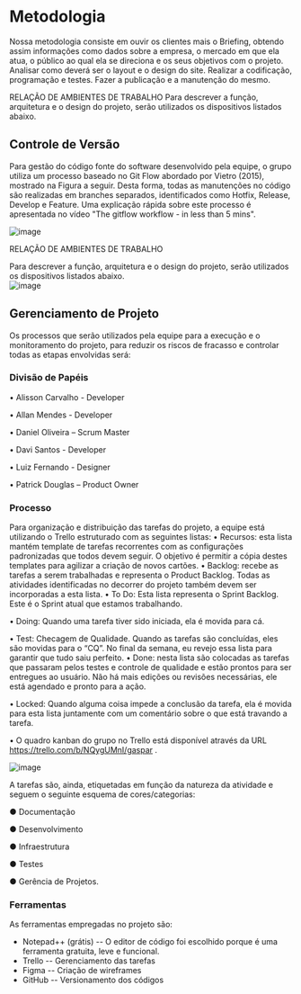 
# Metodologia

Nossa metodologia consiste em ouvir os clientes mais o Briefing, obtendo assim informações como dados sobre a empresa, o mercado em que ela atua, o público ao qual ela se direciona e os seus objetivos com o projeto.
Analisar como deverá ser o layout e o  design do site.
Realizar a codificação, programação e testes.
Fazer a publicação e a manutenção do mesmo.

RELAÇÃO DE AMBIENTES DE TRABALHO
Para descrever a função, arquitetura e o design do projeto, serão utilizados os dispositivos listados abaixo.  




## Controle de Versão

Para gestão do código fonte do software desenvolvido pela equipe, o grupo utiliza um processo baseado no Git Flow abordado por Vietro (2015), mostrado na Figura a seguir. Desta forma, todas as manutenções no código são realizadas em branches separados, identificados como Hotfix, Release, Develop e Feature. Uma explicação rápida sobre este processo é apresentada no vídeo "The gitflow workflow - in less than 5 mins".

![image](https://user-images.githubusercontent.com/62524252/164844064-c61dc14a-3a9e-4e08-88ea-a398b2a0029e.png)
 
 RELAÇÃO DE AMBIENTES DE TRABALHO
 
Para descrever a função, arquitetura e o design do projeto, serão utilizados os dispositivos listados abaixo.  
![image](https://user-images.githubusercontent.com/62524252/164844973-e0b3fe8e-b05c-41ac-976a-84d65a2931c9.png)


## Gerenciamento de Projeto

Os processos que serão utilizados pela equipe para a execução e o monitoramento do projeto, para reduzir os riscos de fracasso e controlar todas as etapas envolvidas será:


### Divisão de Papéis

•	Alisson Carvalho - Developer

•	Allan Mendes - Developer

•	Daniel Oliveira – Scrum Master

•	Davi Santos - Developer

•	Luiz Fernando - Designer

•	Patrick Douglas – Product Owner


### Processo

Para organização e distribuição das tarefas do projeto, a equipe está utilizando o Trello 
estruturado com as seguintes listas: 
•	Recursos: esta lista mantém template de tarefas recorrentes com as configurações 
padronizadas que todos devem seguir. O objetivo é permitir a cópia destes templates 
para agilizar a criação de novos cartões.
•	Backlog: recebe as tarefas a serem trabalhadas e representa o Product Backlog. 
Todas as atividades identificadas no decorrer do projeto também devem ser 
incorporadas a esta lista.
•	To Do: Esta lista representa o Sprint Backlog. Este é o Sprint atual que estamos 
trabalhando.

•	Doing: Quando uma tarefa tiver sido iniciada, ela é movida para cá.

•	Test: Checagem de Qualidade. Quando as tarefas são concluídas, eles são movidas 
para o “CQ”. No final da semana, eu revejo essa lista para garantir que tudo saiu 
perfeito.
•	Done: nesta lista são colocadas as tarefas que passaram pelos testes e controle de 
qualidade e estão prontos para ser entregues ao usuário. Não há mais edições ou 
revisões necessárias, ele está agendado e pronto para a ação.

•	Locked: Quando alguma coisa impede a conclusão da tarefa, ela é movida para esta 
lista juntamente com um comentário sobre o que está travando a tarefa.

•	O quadro kanban do grupo no Trello está disponível através da URL https://trello.com/b/NQygUMnI/gaspar .

![image](https://user-images.githubusercontent.com/62524252/164845103-d10adf46-3825-4057-bb08-b3b6840612ee.png)

A tarefas são, ainda, etiquetadas em função da natureza da atividade e seguem o seguinte esquema de cores/categorias:

●	Documentação

●	Desenvolvimento 

●	Infraestrutura

●	Testes

●	Gerência de Projetos.


### Ferramentas

As ferramentas empregadas no projeto são:

- Notepad++ (grátis) -- O editor de código foi escolhido porque é uma ferramenta gratuita, leve e funcional.
- Trello             -- Gerenciamento das tarefas
- Figma              -- Criação de wireframes 
- GitHub             -- Versionamento dos códigos
